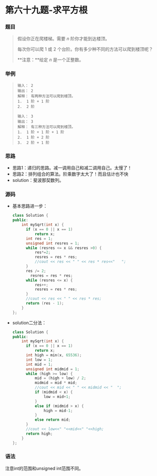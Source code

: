 # 第六十九题-求平方根

### 题目

> 假设你正在爬楼梯。需要 *n* 阶你才能到达楼顶。
>
> 每次你可以爬 1 或 2 个台阶。你有多少种不同的方法可以爬到楼顶呢？
>
> **注意：**给定 *n* 是一个正整数。

### 举例

> ```
> 输入： 2
> 输出： 2
> 解释： 有两种方法可以爬到楼顶。
> 1.  1 阶 + 1 阶
> 2.  2 阶
> 
> 输入： 3
> 输出： 3
> 解释： 有三种方法可以爬到楼顶。
> 1.  1 阶 + 1 阶 + 1 阶
> 2.  1 阶 + 2 阶
> 3.  2 阶 + 1 阶
> ```

### 思路

* 思路1：递归的思路。减一调用自己和减二调用自己。太慢了！
* 思路2：排列组合的算法。阶乘数字太大了！而且估计也不快
* solution：斐波那契数列。

### 源码

* 基本思路进一步：

  ```c++
  class Solution {
  public:
      int mySqrt(int x) {
  		if (x == 0 || x == 1)
  			return x;
  		int res = 1;
  		unsigned int resres = 1;
  		while (resres <= x && resres >0) {
  			res*=2;
  			resres = res * res;
  			//cout << res << " " << res * res<<"   ";
  		}
  		res /= 2;
          resres = res * res;
  		while (resres <= x) {
  			res++;
  			resres = res * res;
  		}
  		//cout << res << " " << res * res;
  		return (res - 1);
      }
  };
  ```

* solution二分法：

  ```c++
  class Solution {
  public:
      int mySqrt(int x) {
  		if (x == 0 || x == 1)
  			return x;
  		int high = min(x, 65536);
  		int low = 1;
  		int mid = 1;
  		unsigned int midmid = 1;
  		while (high >= low) {
  			mid = (high + low) / 2;
  			midmid = mid * mid;
  			//cout << mid << " " << midmid << "  ";
  			if (midmid < x) {
  				low = mid+1;
  			}
  			else if (midmid > x) {
  				high = mid-1;
  			}
  			else return mid;
  		}
  		//cout << low<<" "<<mid<<" "<<high;
  		return high;
      }
  };
  ```


### 语法

注意int的范围和unsigned int范围不同。